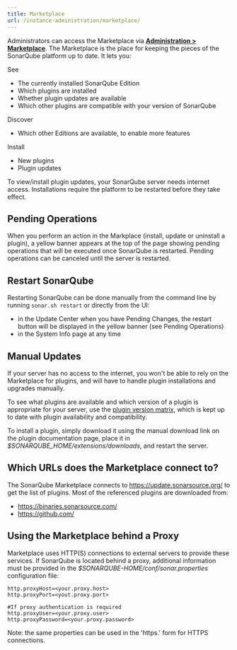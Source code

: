 ```yaml
---
title: Marketplace
url: /instance-administration/marketplace/
---
```


Administrators can access the Marketplace via **[Administration > Marketplace](/#sonarqube-admin#/admin/marketplace)**. The Marketplace is the place for keeping the pieces of the SonarQube platform up to date. It lets you:

See

* The currently installed SonarQube Edition
* Which plugins are installed
* Whether plugin updates are available
* Which other plugins are compatible with your version of SonarQube

Discover

* Which other Editions are available, to enable more features

Install

* New plugins
* Plugin updates

To view/install plugin updates, your SonarQube server needs internet access. Installations require the platform to be restarted before they take effect.

## Pending Operations

When you perform an action in the Markplace (install, update or uninstall a plugin), a yellow banner appears at the top of the page showing pending operations that will be executed once SonarQube is restarted. Pending operations can be canceled until the server is restarted.

## Restart SonarQube
Restarting SonarQube can be done manually from the command line by running `sonar.sh restart` or directly from the UI:

* in the Update Center when you have Pending Changes, the restart button will be displayed in the yellow banner (see Pending Operations)
* in the System Info page at any time

## Manual Updates
If your server has no access to the internet, you won't be able to rely on the Marketplace for plugins, and will have to handle plugin installations and upgrades manually.

To see what plugins are available and which version of a plugin is appropriate for your server, use the [plugin version matrix](https://redirect.sonarsource.com/doc/plugin-version-matrix.html), which is kept up to date with plugin availability and compatibility.

To install a plugin, simply download it using the manual download link on the plugin documentation page, place it in _$SONARQUBE_HOME/extensions/downloads_, and restart the server.

## Which URLs does the Marketplace connect to?
The SonarQube Marketplace connects to https://update.sonarsource.org/ to get the list of plugins. Most of the referenced plugins are downloaded from:
* https://binaries.sonarsource.com/
* https://github.com/

## Using the Marketplace behind a Proxy
Marketplace uses HTTP(S) connections to external servers to provide these services. If SonarQube is located behind a proxy, additional information must be provided in the _$SONARQUBE-HOME/conf/sonar.properties_ configuration file:
```
http.proxyHost=<your.proxy.host>
http.proxyPort=<yout.proxy.port>

#If proxy authentication is required
http.proxyUser=<your.proxy.user>
http.proxyPassword=<your.proxy.password> 
```
Note: the same properties can be used in the 'https.' form for HTTPS connections.
